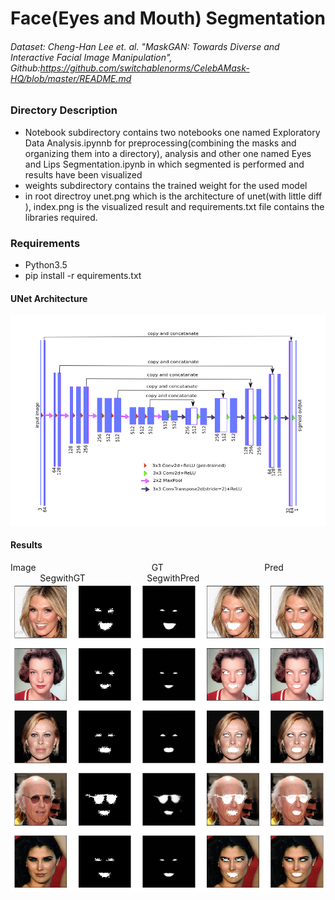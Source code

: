 # Face(Eyes and Mouth) Segmentation
###### Dataset: Cheng-Han Lee et. al. "MaskGAN: Towards Diverse and Interactive Facial Image Manipulation", Github:https://github.com/switchablenorms/CelebAMask-HQ/blob/master/README.md

### Directory Description
- Notebook subdirectory contains two notebooks one named Exploratory Data Analysis.ipynnb for preprocessing(combining the masks and organizing them into a directory), analysis and other one named Eyes and Lips Segmentation.ipynb in which segmented is performed and results have been visualized
- weights subdirectory contains the trained weight for the used model
- in root directroy unet.png which is the architecture of unet(with little diff ), index.png is the visualized result and requirements.txt file contains the libraries required. 

### Requirements
- Python3.5
- pip install -r equirements.txt

#### UNet Architecture
![unet-architecture](unet.png)

#### Results
 Image &nbsp; &nbsp; &nbsp; &nbsp; &nbsp; &nbsp; &nbsp; &nbsp; &nbsp; &nbsp; &nbsp; &nbsp; &nbsp; &nbsp; &nbsp; &nbsp; &nbsp; &nbsp; &nbsp; &nbsp; &nbsp; &nbsp; &nbsp;  GT &nbsp; &nbsp; &nbsp; &nbsp; &nbsp; &nbsp; &nbsp; &nbsp; &nbsp; &nbsp; &nbsp; &nbsp; &nbsp; &nbsp; &nbsp; &nbsp; &nbsp; &nbsp; &nbsp; &nbsp; Pred &nbsp; &nbsp; &nbsp; &nbsp; &nbsp; &nbsp; &nbsp; &nbsp; &nbsp; &nbsp; &nbsp; &nbsp; &nbsp; &nbsp; SegwithGT &nbsp; &nbsp; &nbsp; &nbsp; &nbsp; &nbsp; &nbsp; &nbsp; &nbsp; &nbsp; &nbsp; &nbsp;  SegwithPred
![result](index.png)

